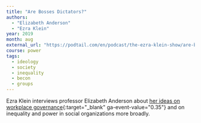 ```yaml
---
title: "Are Bosses Dictators?"
authors:
  - "Elizabeth Anderson"
  - "Ezra Klein"
year: 2019
month: aug
external_url: "https://podtail.com/en/podcast/the-ezra-klein-show/are-bosses-dictators-with-elizabeth-anderson/"
course: power
tags:
  - ideology
  - society
  - inequality
  - becon
  - groups
---
```


Ezra Klein interviews professor Elizabeth Anderson about [her ideas on workplace governance](https://www.vox.com/the-big-idea/2017/7/17/15973478/bosses-dictators-workplace-rights-free-markets-unions){:target="_blank" ga-event-value="0.35"} and on inequality and power in social organizations more broadly.





